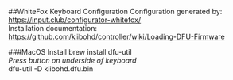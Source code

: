 ##WhiteFox Keyboard Configuration
Configuration generated by: https://input.club/configurator-whitefox/  
Installation documentation: https://github.com/kiibohd/controller/wiki/Loading-DFU-Firmware  

###MacOS Install
brew install dfu-util  
*Press button on underside of keyboard*  
dfu-util -D kiibohd.dfu.bin  
